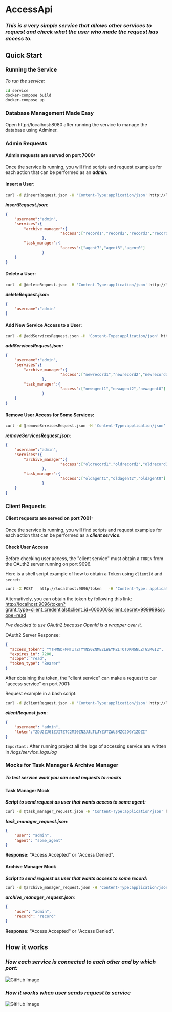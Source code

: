 # AccessApi

 ### ***This is a very simple service that allows other services to request and check what the user who made the request has access to.***

## Quick Start

### Running the Service

*To run the service:*
```bash
cd service
docker-compose build
docker-compose up
```

### Database Management Made Easy

Open http://localhost:8080 after running the service to manage the database using Adminer.

### Admin Requests

#### Admin requests are served on port 7000:

Once the service is running, you will find scripts and request examples for each action that can be performed as an ***admin***.

#### Insert a User:

```bash
curl -d @insertRequest.json -H 'Content-Type:application/json' http://localhost:7000/insertUser
```

***insertRequest.json:***
```json
{
	"username":"admin",
	"services":{
		"archive_manager":{
                        "access":["record1","record2","record3","record4","record5","record0"]
                },
		"task_manager":{
                        "access":["agent7","agent3","agent0"]
                }
	}	
}
```

    
#### Delete a User:

```bash
curl -d @deleteRequest.json -H 'Content-Type:application/json' http://localhost:7000/deleteUser
```

***deleteRequest.json:***
```json
{
	"username":"admin"
}
```

#### Add New Service Access to a User:

```bash
curl -d @addServicesRequest.json -H 'Content-Type:application/json' http://localhost:7000/addUserServices
```

***addServicesRequest.json:***
```json
{
	"username":"admin",
	"services":{
		"archive_manager":{
                        "access":["newrecord1","newrecord2","newrecord3"]
                },
		"task_manager":{
                        "access":["newagent1","newagent2","newagent0"]
                }
	}	
}
```

#### Remove User Access for Some Services:

```bash
curl -d @removeServicesRequest.json -H 'Content-Type:application/json' http://localhost:7000/removeUserServices
```

***removeServicesRequest.json:***
```json
{
	"username":"admin",
	"services":{
		"archive_manager":{
                        "access":["oldrecord1","oldrecord2","oldrecord3"]
                },
		"task_manager":{
                        "access":["oldagent1","oldagent2","oldagent0"]
                }
	}	
}
```

### Client Requests

#### Client requests are served on port 7001:

Once the service is running, you will find scripts and request examples for each action that can be performed as a ***client service***.

#### Check User Access

Before checking user access, the "client service" must obtain a `TOKEN` from the OAuth2 server running on port 9096.

Here is a shell script example of how to obtain a Token using `clientId` and `secret`:

```bash
curl -X POST   http://localhost:9096/token   -H 'Content-Type: application/x-www-form-urlencoded'   -d 'grant_type=client_credentials&client_id=000000&client_secret=999999'
```

Alternatively, you can obtain the token by following this link: [http://localhost:9096/token?grant_type=client_credentials&client_id=000000&client_secret=999999&scope=read](http://localhost:9096/token?grant_type=client_credentials&client_id=000000&client_secret=999999&scope=read)

*I've decided to use OAuth2 because OpenId is a wrapper over it.*

OAuth2 Server Response:
```json
{
  "access_token": "YTHMNDFMNTITZTYYNS0ZNME2LWEYMZITOTDKMGNLZTG5MGI2",
  "expires_in": 7200,
  "scope": "read",
  "token_type": "Bearer"
}
```

After obtaining the token, the "client service" can make a request to our "access service" on port 7001:

Request example in a bash script:

```bash
curl -d @clientRequest.json -H 'Content-Type:application/json' http://localhost:7001/checkUserAccess
```

***clientRequest.json***:
```json
{
    "username": "admin",
    "token":"ZDU2ZJG1ZJITZTC2MI0ZNZJJLTLJYZUTZWU3MZC2OGY1ZDZI"
}
```



`Important:`
        After running project all the logs of accessing service are written in */logs/service_logs.log*

###  Mocks for Task Manager & Archive Manager

##### To test service work you can send requests to mocks

#### Task Manager Mock

***Script to send request as user that wants access to some agent:***
```bash
curl -d @task_manager_request.json -H 'Content-Type:application/json' http://localhost:5050/requestTask
```

***task_manager_request.json***:
```json
{
	"user": "admin",
	"agent": "some_agent"
}
```

**Response:** "Access Accepted" or "Access Denied".

#### Archive Manager Mock

***Script to send request as user that wants access to some record:***
```bash
curl -d @archive_manager_request.json -H 'Content-Type:application/json' http://localhost:6060/requestArchive
```

***archive_manager_request.json***:
```json
{
	"user": "admin",
	"record": "record"
}
```

**Response:** "Access Accepted" or "Access Denied".

## How it works

### ***How each service is connected to each other and by which port:***

![GitHub Image](./diagrams/diagram1.png)

### ***How it works when user sends request to service***

![GitHub Image](./diagrams/diagram2.png)
